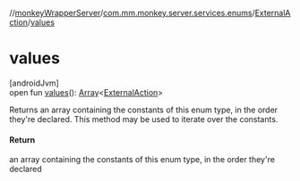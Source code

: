 //[monkeyWrapperServer](../../../index.md)/[com.mm.monkey.server.services.enums](../index.md)/[ExternalAction](index.md)/[values](values.md)

# values

[androidJvm]\
open fun [values](values.md)(): [Array](https://kotlinlang.org/api/core/kotlin-stdlib/kotlin/-array/index.html)&lt;[ExternalAction](index.md)&gt;

Returns an array containing the constants of this enum type, in the order they're declared. This method may be used to iterate over the constants.

#### Return

an array containing the constants of this enum type, in the order they're declared